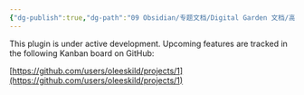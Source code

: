 ```yaml
---
{"dg-publish":true,"dg-path":"09 Obsidian/专题文档/Digital Garden 文档/高级设置/Roadmap.md","permalink":"/09 Obsidian/专题文档/Digital Garden 文档/高级设置/Roadmap/","created":"2022-12-15T20:45:06.826+01:00","updated":"2022-12-15T20:48:03.648+01:00"}
---
```



This plugin is under active development. Upcoming features are tracked in the following Kanban board on GitHub:

[https://github.com/users/oleeskild/projects/1](https://github.com/users/oleeskild/projects/1)
